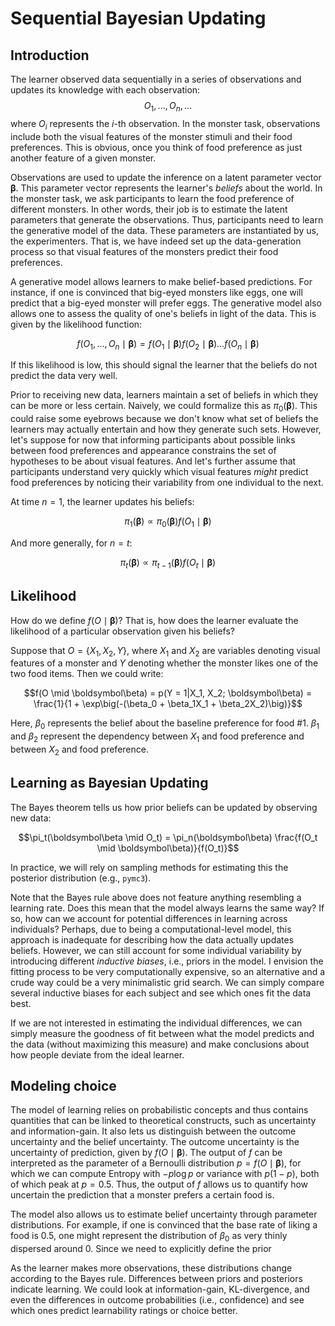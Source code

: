 # Sequential Bayesian Updating

## Introduction
The learner observed data sequentially in a series of observations and updates its knowledge with each observation:
$$O_1, ..., O_n, ...$$
where $O_i$ represents the $i$-th observation. In the monster task, observations include both the visual features of the monster stimuli and their food preferences. This is obvious, once you think of food preference as just another feature of a given monster.

Observations are used to update the inference on a latent parameter vector $\boldsymbol{\beta}$. This parameter vector represents the learner's *beliefs* about the world. In the monster task, we ask participants to learn the food preference of different monsters. In other words, their job is to estimate the latent parameters that generate the observations. Thus, participants need to learn the generative model of the data. These parameters are instantiated by us, the experimenters. That is, we have indeed set up the data-generation process so that visual features of the monsters predict their food preferences.

A generative model allows learners to make belief-based predictions. For instance, if one is convinced that big-eyed monsters like eggs, one will predict that a big-eyed monster will prefer eggs. The generative model also allows one to assess the quality of one's beliefs in light of the data. This is given by the likelihood function:

$$f(O_1,...,O_n \mid \boldsymbol\beta) = f(O_1 \mid \boldsymbol\beta) f(O_2 \mid \boldsymbol\beta) ...  f(O_n \mid \boldsymbol\beta)$$

If this likelihood is low, this should signal the learner that the beliefs do not predict the data very well. 

Prior to receiving new data, learners maintain a set of beliefs in which they can be more or less certain. Naively, we could formalize this as $\pi_0(\boldsymbol\beta)$. This could raise some eyebrows because we don't know what set of beliefs the learners may actually entertain and how they generate such sets. However, let's suppose for now that informing participants about possible links between food preferences and appearance constrains the set of hypotheses to be about visual features. And let's further assume that participants understand very quickly which visual features *might* predict food preferences by noticing their variability from one individual to the next.

At time $n=1$, the learner updates his beliefs:

$$\pi_1(\boldsymbol\beta) \propto \pi_0(\boldsymbol\beta)f(O_1 \mid \boldsymbol\beta)$$

And more generally, for $n = t$:

$$\pi_t(\boldsymbol\beta) \propto \pi_{t-1}(\boldsymbol\beta)f(O_t \mid \boldsymbol\beta)$$

## Likelihood
How do we define $f(O \mid \boldsymbol\beta)$? That is, how does the learner evaluate the likelihood of a particular observation given his beliefs? 

Suppose that $O = \{X_1, X_2, Y\}$, where $X_1$ and $X_2$ are variables denoting visual features of a monster and $Y$ denoting whether the monster likes one of the two food items. Then we could write:

$$f(O \mid \boldsymbol\beta) = p(Y = 1|X_1, X_2; \boldsymbol\beta) = \frac{1}{1 + \exp\big(-(\beta_0 + \beta_1X_1 + \beta_2X_2)\big)}$$

Here, $\beta_0$ represents the belief about the baseline preference for food #1. $\beta_1$ and $\beta_2$ represent the dependency between $X_1$ and food preference and between $X_2$ and food preference.

## Learning as Bayesian Updating
The Bayes theorem tells us how prior beliefs can be updated by observing new data:

$$\pi_t(\boldsymbol\beta \mid O_t) = \pi_n(\boldsymbol\beta) \frac{f(O_t \mid \boldsymbol\beta)}{f(O_t)}$$

In practice, we will rely on sampling methods for estimating this the posterior distribution (e.g., `pymc3`).

Note that the Bayes rule above does not feature anything resembling a learning rate. Does this mean that the model always learns the same way? If so, how can we account for potential differences in learning across individuals? Perhaps, due to being a computational-level model, this approach is inadequate for describing how the data actually updates beliefs. However, we can still account for some individual variability by introducing different *inductive biases*, i.e., priors in the model. I envision the fitting process to be very computationally expensive, so an alternative and a crude way could be a very minimalistic grid search. We can simply compare several inductive biases for each subject and see which ones fit the data best. 

If we are not interested in estimating the individual differences, we can simply measure the goodness of fit between what the model predicts and the data (without maximizing this measure) and make conclusions about how people deviate from the ideal learner.

## Modeling choice
The model of learning relies on probabilistic concepts and thus contains quantities that can be linked to theoretical constructs, such as uncertainty and information-gain. It also lets us distinguish between the outcome uncertainty and the belief uncertainty. The outcome uncertainty is the uncertainty of prediction, given by $f(O \mid \boldsymbol\beta)$. The output of $f$ can be interpreted as the parameter of a Bernoulli distribution $p = f(O \mid \boldsymbol\beta)$, for which we can compute Entropy with $-p \log p$ or variance with $p(1-p)$, both of which peak at $p=0.5$. Thus, the output of $f$ allows us to quantify how uncertain the prediction that a monster prefers a certain food is.

The model also allows us to estimate belief uncertainty through parameter distributions. For example, if one is convinced that the base rate of liking a food is 0.5, one might represent the distribution of $\beta_0$ as very thinly dispersed around 0. Since we need to explicitly define the prior

As the learner makes more observations, these distributions change according to the Bayes rule. Differences between priors and posteriors indicate learning. We could look at information-gain, KL-divergence, and even the differences in outcome probabilities (i.e., confidence) and see which ones predict learnability ratings or choice better.

